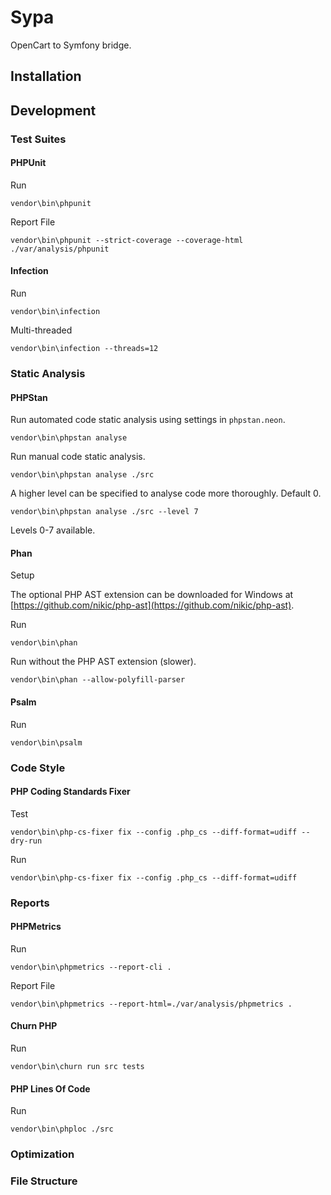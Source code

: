 # Sypa

OpenCart to Symfony bridge.

## Installation

## Development

### Test Suites

#### PHPUnit

Run

```
vendor\bin\phpunit
```

Report File

```
vendor\bin\phpunit --strict-coverage --coverage-html ./var/analysis/phpunit
```

#### Infection

Run

```
vendor\bin\infection
```

Multi-threaded

```
vendor\bin\infection --threads=12
```

### Static Analysis

#### PHPStan

Run automated code static analysis using settings in ```phpstan.neon```.

```
vendor\bin\phpstan analyse
```

Run manual code static analysis.

```
vendor\bin\phpstan analyse ./src
```

A higher level can be specified to analyse code more thoroughly. Default 0.

```
vendor\bin\phpstan analyse ./src --level 7
```

Levels 0-7 available.

#### Phan

Setup

The optional PHP AST extension can be downloaded for Windows at [https://github.com/nikic/php-ast](https://github.com/nikic/php-ast). 

Run

```
vendor\bin\phan
```

Run without the PHP AST extension (slower).

```
vendor\bin\phan --allow-polyfill-parser
```

#### Psalm

Run

```
vendor\bin\psalm
```

### Code Style

#### PHP Coding Standards Fixer

Test

```
vendor\bin\php-cs-fixer fix --config .php_cs --diff-format=udiff --dry-run
```

Run

```
vendor\bin\php-cs-fixer fix --config .php_cs --diff-format=udiff
```

### Reports

#### PHPMetrics

Run

```
vendor\bin\phpmetrics --report-cli .
```

Report File

```
vendor\bin\phpmetrics --report-html=./var/analysis/phpmetrics .
```

#### Churn PHP

Run

```
vendor\bin\churn run src tests
```

#### PHP Lines Of Code

Run

```
vendor\bin\phploc ./src
```

### Optimization

### File Structure
